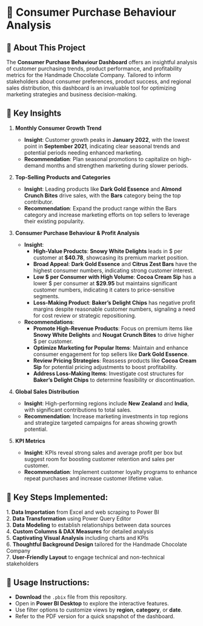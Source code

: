 # 🍫 Consumer Purchase Behaviour Analysis

## 📖 About This Project
The **Consumer Purchase Behaviour Dashboard** offers an insightful analysis of customer purchasing trends, product performance, and profitability metrics for the Handmade Chocolate Company. Tailored to inform stakeholders about consumer preferences, product success, and regional sales distribution, this dashboard is an invaluable tool for optimizing marketing strategies and business decision-making.

## 🔑 Key Insights
1. **Monthly Consumer Growth Trend**
   - **Insight**: Customer growth peaks in **January 2022**, with the lowest point in **September 2021**, indicating clear seasonal trends and potential periods needing enhanced marketing.
   - **Recommendation**: Plan seasonal promotions to capitalize on high-demand months and strengthen marketing during slower periods.

2. **Top-Selling Products and Categories**
   - **Insight**: Leading products like **Dark Gold Essence** and **Almond Crunch Bites** drive sales, with the **Bars** category being the top contributor.
   - **Recommendation**: Expand the product range within the Bars category and increase marketing efforts on top sellers to leverage their existing popularity.

3. **Consumer Purchase Behaviour & Profit Analysis**
   - **Insight**:
     - **High-Value Products**: **Snowy White Delights** leads in $ per customer at **$40.78**, showcasing its premium market position.
     - **Broad Appeal**: **Dark Gold Essence** and **Citrus Zest Bars** have the highest consumer numbers, indicating strong customer interest.
     - **Low $ per Consumer with High Volume**: **Cocoa Cream Sip** has a lower $ per consumer at **$29.95** but maintains significant customer numbers, indicating it caters to price-sensitive segments.
     - **Loss-Making Product**: **Baker’s Delight Chips** has negative profit margins despite reasonable customer numbers, signaling a need for cost review or strategic repositioning.
   - **Recommendations**:
     - **Promote High-Revenue Products**: Focus on premium items like **Snowy White Delights** and **Nougat Crunch Bites** to drive higher $ per customer.
     - **Optimize Marketing for Popular Items**: Maintain and enhance consumer engagement for top sellers like **Dark Gold Essence**.
     - **Review Pricing Strategies**: Reassess products like **Cocoa Cream Sip** for potential pricing adjustments to boost profitability.
     - **Address Loss-Making Items**: Investigate cost structures for **Baker’s Delight Chips** to determine feasibility or discontinuation.

4. **Global Sales Distribution**
   - **Insight**: High-performing regions include **New Zealand** and **India**, with significant contributions to total sales.
   - **Recommendation**: Increase marketing investments in top regions and strategize targeted campaigns for areas showing growth potential.

5. **KPI Metrics**
   - **Insight**: KPIs reveal strong sales and average profit per box but suggest room for boosting customer retention and sales per customer.
   - **Recommendation**: Implement customer loyalty programs to enhance repeat purchases and increase customer lifetime value.

## 📌 Key Steps Implemented:
1️. **Data Importation** from Excel and web scraping to Power BI  
2️. **Data Transformation** using Power Query Editor  
3️. **Data Modeling** to establish relationships between data sources  
4️. **Custom Columns & DAX Measures** for detailed analysis  
5️. **Captivating Visual Analysis** including charts and KPIs  
6️. **Thoughtful Background Design** tailored for the Handmade Chocolate Company  
7️. **User-Friendly Layout** to engage technical and non-technical stakeholders  

## 🚀 Usage Instructions:
- **Download** the `.pbix` file from this repository.
- Open in **Power BI Desktop** to explore the interactive features.
- Use filter options to customize views by **region**, **category**, or **date**.
- Refer to the PDF version for a quick snapshot of the dashboard.
